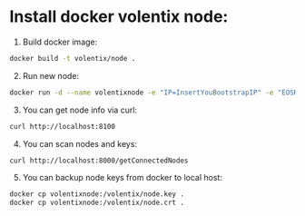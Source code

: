 # Install docker volentix node:

1. Build docker image:
```bash
docker build -t volentix/node .
```

2. Run new node:
```bash
docker run -d --name volentixnode -e "IP=InsertYouBootstrapIP" -e "EOSKEY=InsertYourKeyHere" -p 8000:8000 -p 8100:8100 -p 4222:4222/udp volentix/node
```

3. You can get node info via curl:
```bash
curl http://localhost:8100
```

4. You can scan nodes and keys:
```bash
curl http://localhost:8000/getConnectedNodes
```

5. You can backup node keys from docker to local host:
```bash
docker cp volentixnode:/volentix/node.key .
docker cp volentixnode:/volentix/node.crt .
```
